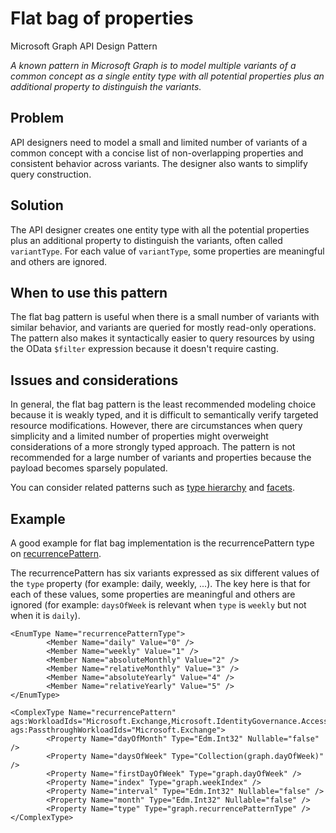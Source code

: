 # Flat bag of properties

Microsoft Graph API Design Pattern

*A known pattern in Microsoft Graph is to model multiple variants of a common concept as a single entity type with all potential properties plus an additional property to distinguish the variants.*

## Problem

API designers need to model a small and limited number of variants of a common concept with a concise list of non-overlapping properties and consistent behavior across variants. The designer also wants to simplify query construction.

## Solution

The API designer creates one entity type with all the potential properties plus an additional property to distinguish the variants, often called `variantType`. For each value of `variantType`, some properties are meaningful and others are ignored.

## When to use this pattern

The flat bag pattern is useful when there is a small number of variants with similar behavior, and variants are queried for mostly read-only operations. The pattern also makes it syntactically easier to query resources by using the OData `$filter` expression because it doesn't require casting.

## Issues and considerations

In general, the flat bag pattern is the least recommended modeling choice because it is weakly typed, and it is difficult to semantically verify targeted resource modifications. However, there are circumstances when query simplicity and a limited number of properties might overweight considerations of a more strongly typed approach.
The pattern is not recommended for a large number of variants and properties because the payload becomes sparsely populated.

You can consider related patterns such as [type hierarchy](./subtypes.md) and [facets](./facets.md).

## Example

A good example for flat bag implementation is the recurrencePattern type on [recurrencePattern](https://docs.microsoft.com/graph/api/resources/recurrencepattern).

The recurrencePattern has six variants expressed as six different values of the `type` property (for example: daily, weekly, ...). The key here is that for each of these values, some properties are meaningful and others are ignored (for example: `daysOfWeek` is relevant when `type` is `weekly` but not when it is `daily`).

```
<EnumType Name="recurrencePatternType">
        <Member Name="daily" Value="0" />
        <Member Name="weekly" Value="1" />
        <Member Name="absoluteMonthly" Value="2" />
        <Member Name="relativeMonthly" Value="3" />
        <Member Name="absoluteYearly" Value="4" />
        <Member Name="relativeYearly" Value="5" />
</EnumType>

<ComplexType Name="recurrencePattern" ags:WorkloadIds="Microsoft.Exchange,Microsoft.IdentityGovernance.AccessReviews,Microsoft.IGAELM,Microsoft.PIM.AzureRBAC,Microsoft.Tasks,Microsoft.Teams.Shifts,Microsoft.Todo" ags:PassthroughWorkloadIds="Microsoft.Exchange">
        <Property Name="dayOfMonth" Type="Edm.Int32" Nullable="false" />
        <Property Name="daysOfWeek" Type="Collection(graph.dayOfWeek)" />
        <Property Name="firstDayOfWeek" Type="graph.dayOfWeek" />
        <Property Name="index" Type="graph.weekIndex" />
        <Property Name="interval" Type="Edm.Int32" Nullable="false" />
        <Property Name="month" Type="Edm.Int32" Nullable="false" />
        <Property Name="type" Type="graph.recurrencePatternType" />
</ComplexType>
```